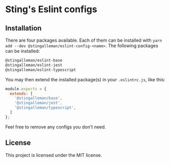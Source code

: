 # Sting's Eslint configs

## Installation

There are four packages available. Each of them can be installed with `yarn add --dev @stingalleman/eslint-config-<name>`.
The following packages can be installed:

```txt
@stingalleman/eslint-base
@stingalleman/eslint-jest
@stingalleman/eslint-typescript
```

You may then extend the installed package(s) in your `.eslintrc.js`, like this:

```js
module.exports = {
  extends: [
    '@stingalleman/base',
    '@stingalleman/jest',
    '@stingalleman/typescript',
  ]
};
```

Feel free to remove any configs you don't need.

## License

This project is licensed under the MIT license.
